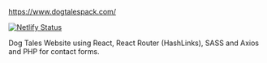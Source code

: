 https://www.dogtalespack.com/

[![Netlify Status](https://api.netlify.com/api/v1/badges/0e1425c2-cb6e-41c6-8197-d9e55dbdc852/deploy-status)](https://app.netlify.com/sites/dogtalespack/deploys)


Dog Tales Website using React, React Router (HashLinks), SASS and Axios and PHP for contact forms. 
